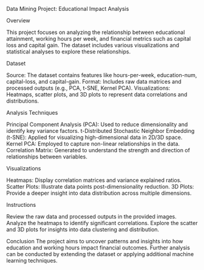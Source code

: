 Data Mining Project: Educational Impact Analysis

Overview

This project focuses on analyzing the relationship between educational attainment, working hours per week, and financial metrics such as capital loss and capital gain. The dataset includes various visualizations and statistical analyses to explore these relationships.

Dataset

Source: The dataset contains features like hours-per-week, education-num, capital-loss, and capital-gain.
Format: Includes raw data matrices and processed outputs (e.g., PCA, t-SNE, Kernel PCA).
Visualizations: Heatmaps, scatter plots, and 3D plots to represent data correlations and distributions.

Analysis Techniques

Principal Component Analysis (PCA): Used to reduce dimensionality and identify key variance factors.
t-Distributed Stochastic Neighbor Embedding (t-SNE): Applied for visualizing high-dimensional data in 2D/3D space.
Kernel PCA: Employed to capture non-linear relationships in the data.
Correlation Matrix: Generated to understand the strength and direction of relationships between variables.

Visualizations

Heatmaps: Display correlation matrices and variance explained ratios.
Scatter Plots: Illustrate data points post-dimensionality reduction.
3D Plots: Provide a deeper insight into data distribution across multiple dimensions.

Instructions

Review the raw data and processed outputs in the provided images.
Analyze the heatmaps to identify significant correlations.
Explore the scatter and 3D plots for insights into data clustering and distribution.

Conclusion
The project aims to uncover patterns and insights into how education and working hours impact financial outcomes. Further analysis can be conducted by extending the dataset or applying additional machine learning techniques.
